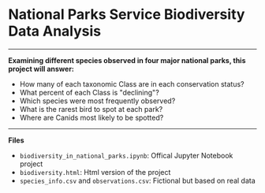 # National Parks Service Biodiversity Data Analysis
---
**Examining different species observed in four major national parks, this project will answer:**
- How many of each taxonomic Class are in each conservation status?
- What percent of each Class is "declining"?
- Which species were most frequently observed?
- What is the rarest bird to spot at each park?
- Where are Canids most likely to be spotted?
---
**Files**
- `biodiversity_in_national_parks.ipynb`: Offical Jupyter Notebook project
- `biodiversity.html`: Html version of the project
- `species_info.csv` and `observations.csv`: Fictional but based on real data
